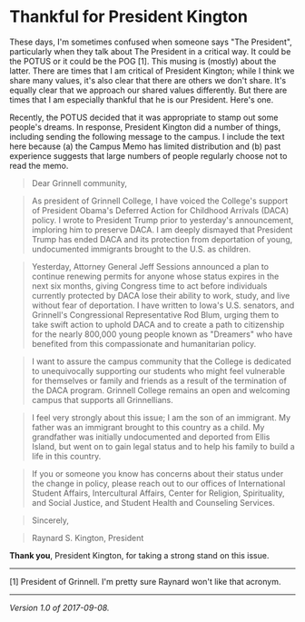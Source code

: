 Thankful for President Kington
==============================

These days, I'm sometimes confused when someone says "The President",
particularly when they talk about The President in a critical way.
It could be the POTUS or it could be the POG [1].  This musing is 
(mostly) about the latter.  There are times that I am critical of
President Kington; while I think we share many values, it's also clear
that there are others we don't share.  It's equally clear that we approach
our shared values differently.  But there are times that I am especially
thankful that he is our President.  Here's one.

Recently, the POTUS decided that it was appropriate to stamp out some
people's dreams.  In response, President Kington did a number of things,
including sending the following message to the campus.  I include the
text here because (a) the Campus Memo has limited distribution and (b)
past experience suggests that large numbers of people regularly choose 
not to read the memo.

> Dear Grinnell community,
 
> As president of Grinnell College, I have voiced the College's support of President Obama's Deferred Action for Childhood Arrivals (DACA) policy. I wrote to President Trump prior to yesterday's announcement, imploring him to preserve DACA. I am deeply dismayed that President Trump has ended DACA and its protection from deportation of young, undocumented immigrants brought to the U.S. as children.

> Yesterday, Attorney General Jeff Sessions announced a plan to continue renewing permits for anyone whose status expires in the next six months, giving Congress time to act before individuals currently protected by DACA lose their ability to work, study, and live without fear of deportation. I have written to Iowa's U.S. senators, and Grinnell's Congressional Representative Rod Blum, urging them to take swift action to uphold DACA and to create a path to citizenship for the nearly 800,000 young people known as "Dreamers" who have benefited from this compassionate and humanitarian policy.

> I want to assure the campus community that the College is dedicated to unequivocally supporting our students who might feel vulnerable for themselves or family and friends as a result of the termination of the DACA program. Grinnell College remains an open and welcoming campus that supports all Grinnellians.
 
> I feel very strongly about this issue; I am the son of an immigrant. My father was an immigrant brought to this country as a child. My grandfather was initially undocumented and deported from Ellis Island, but went on to gain legal status and to help his family to build a life in this country.

> If you or someone you know has concerns about their status under the change in policy, please reach out to our offices of International Student Affairs, Intercultural Affairs, Center for Religion, Spirituality, and Social Justice, and Student Health and Counseling Services.

> Sincerely,

> Raynard S. Kington, President

**Thank you**, President Kington, for taking a strong stand on this issue.

---

[1] President of Grinnell.  I'm pretty sure Raynard won't like that
acronym.

---

*Version 1.0 of 2017-09-08.*
